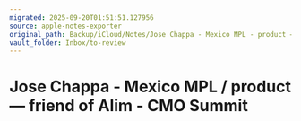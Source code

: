 ```yaml
---
migrated: 2025-09-20T01:51:51.127956
source: apple-notes-exporter
original_path: Backup/iCloud/Notes/Jose Chappa - Mexico MPL - product — friend of Alim - CMO Summit.md
vault_folder: Inbox/to-review
---
```

# Jose Chappa - Mexico MPL / product — friend of Alim - CMO Summit
